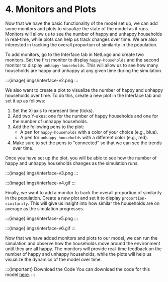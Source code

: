 # 4. Monitors and Plots

Now that we have the basic functionality of the model set up, we can add some monitors and plots to visualize the state of the model as it runs. Monitors will allow us to see the number of happy and unhappy households in real-time, while plots can help us track changes over time. We are also interested in tracking the overall proportion of similarity in the population.

To add monitors, go to the Interface tab in NetLogo and create two monitors. Set the first monitor to display `happy-households` and the second monitor to display `unhappy-households`. This will allow us to see how many households are happy and unhappy at any given time during the simulation.

:::{image} imgs/interface-v2.png
:::

We also want to create a plot to visualize the number of happy and unhappy households over time. To do this, create a new plot in the Interface tab and set it up as follows:

1. Set the X-axis to represent time (ticks).
2. Add two Y-axes: one for the number of happy households and one for the number of unhappy households.
3. Add the following pens to the plot:
   - A pen for `happy-households` with a color of your choice (e.g., blue).
   - A pen for `unhappy-households` with a different color (e.g., red).
4. Make sure to set the pens to "connected" so that we can see the trends over time.

Once you have set up the plot, you will be able to see how the number of happy and unhappy households changes as the simulation runs.

:::{image} imgs/interface-v3.png
:::

:::{image} imgs/interface-v4.gif
:::

Finally, we want to add a monitor to track the overall proportion of similarity in the population. Create a new plot and set it to display `proportion-similarity`. This will give us insight into how similar the households are on average as the simulation progresses.

:::{image} imgs/interface-v5.png
:::

:::{image} imgs/interface-v6.gif
:::

Now that we have added monitors and plots to our model, we can run the simulation and observe how the households move around the environment until they are all happy. The monitors will provide real-time feedback on the number of happy and unhappy households, while the plots will help us visualize the dynamics of the model over time.

:::{important} Download the Code
You can download the code for this model [here](code/segregation-model-v2.nlogox).
:::